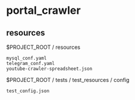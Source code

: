 # portal_crawler

## resources
$PROJECT_ROOT / resources
```
mysql_conf.yaml
telegram_conf.yaml
youtube-crawler-spreadsheet.json
```

$PROJECT_ROOT / tests / test_resources / config
```
test_config.json
```